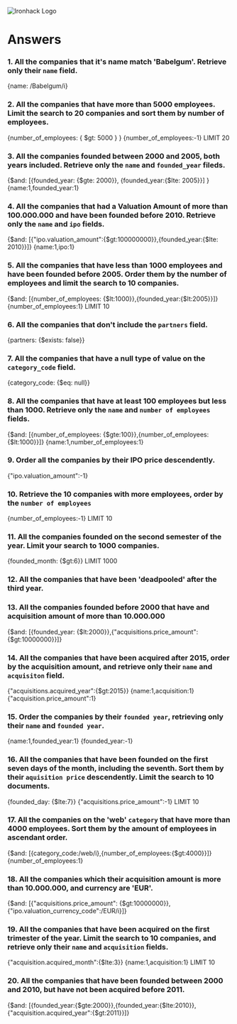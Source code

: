![Ironhack Logo](https://i.imgur.com/1QgrNNw.png)

# Answers

### 1. All the companies that it's name match 'Babelgum'. Retrieve only their `name` field.

{name: /Babelgum/i}

### 2. All the companies that have more than 5000 employees. Limit the search to 20 companies and sort them by **number of employees**.

{number_of_employees: { $gt: 5000 } }
{number_of_employees:-1}
LIMIT 20

### 3. All the companies founded between 2000 and 2005, both years included. Retrieve only the `name` and `founded_year` fileds.

{$and: [{founded_year: {$gte: 2000}}, {founded_year:{$lte: 2005}}] }
{name:1,founded_year:1}

### 4. All the companies that had a Valuation Amount of more than 100.000.000 and have been founded before 2010. Retrieve only the `name` and `ipo` fields.

{$and: [{"ipo.valuation_amount":{$gt:100000000}},{founded_year:{$lte: 2010}}]}
{name:1,ipo:1}

### 5. All the companies that have less than 1000 employees and have been founded before 2005. Order them by the number of employees and limit the search to 10 companies.

{$and: [{number_of_employees: {$lt:1000}},{founded_year:{$lt:2005}}]}
{number_of_employees:1}
LIMIT 10

### 6. All the companies that don't include the `partners` field.

{partners: {$exists: false}}

### 7. All the companies that have a null type of value on the `category_code` field.

{category_code: {$eq: null}}

### 8. All the companies that have at least 100 employees but less than 1000. Retrieve only the `name` and `number of employees` fields.

{$and: [{number_of_employees: {$gte:100}},{number_of_employees: {$lt:1000}}]}
{name:1,number_of_employees:1}

### 9. Order all the companies by their IPO price descendently.

{"ipo.valuation_amount":-1}

### 10. Retrieve the 10 companies with more employees, order by the `number of employees`

{number_of_employees:-1}
LIMIT 10

### 11. All the companies founded on the second semester of the year. Limit your search to 1000 companies.

{founded_month: {$gt:6}}
LIMIT 1000

### 12. All the companies that have been 'deadpooled' after the third year.

<!-- Your Code Goes Here -->

### 13. All the companies founded before 2000 that have and acquisition amount of more than 10.000.000

{$and: [{founded_year: {$lt:2000}},{"acquisitions.price_amount": {$gt:10000000}}]}

### 14. All the companies that have been acquired after 2015, order by the acquisition amount, and retrieve only their `name` and `acquisiton` field.

{"acquisitions.acquired_year":{$gt:2015}}
{name:1,acquisition:1}
{"acquisition.price_amount":1}

### 15. Order the companies by their `founded year`, retrieving only their `name` and `founded year`.

{name:1,founded_year:1}
{founded_year:-1}

### 16. All the companies that have been founded on the first seven days of the month, including the seventh. Sort them by their `aquisition price` descendently. Limit the search to 10 documents.

{founded_day: {$lte:7}}
{"acquisitions.price_amount":-1}
LIMIT 10

### 17. All the companies on the 'web' `category` that have more than 4000 employees. Sort them by the amount of employees in ascendant order.

{$and: [{category_code:/web/i},{number_of_employees:{$gt:4000}}]}
{number_of_employees:1}

### 18. All the companies which their acquisition amount is more than 10.000.000, and currency are 'EUR'.

{$and: [{"acquisitions.price_amount": {$gt:10000000}},{"ipo.valuation_currency_code":/EUR/i}]} 

### 19. All the companies that have been acquired on the first trimester of the year. Limit the search to 10 companies, and retrieve only their `name` and `acquisition` fields.

{"acquisition.acquired_month":{$lte:3}}
{name:1,acquisition:1}
LIMIT 10

### 20. All the companies that have been founded between 2000 and 2010, but have not been acquired before 2011.

{$and: [{founded_year:{$gte:2000}},{founded_year:{$lte:2010}},{"acquisition.acquired_year":{$gt:2011}}]}
